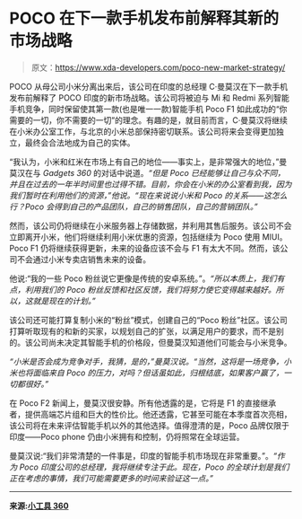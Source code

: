 # POCO 在下一款手机发布前解释其新的市场战略

> 原文：<https://www.xda-developers.com/poco-new-market-strategy/>

POCO 从母公司小米分离出来后，该公司在印度的总经理 C·曼莫汉在下一款手机发布前解释了 POCO 印度的新市场战略。该公司将被迫与 Mi 和 Redmi 系列智能手机竞争，同时保留使其第一款(也是唯一一款)智能手机 Poco F1 如此成功的“你需要的一切，你不需要的一切”的理念。有趣的是，就目前而言，C·曼莫汉将继续在小米办公室工作，与北京的小米总部保持密切联系。该公司将来会变得更加独立，最终会合法地成为自己的实体。

“我认为，小米和红米在市场上有自己的地位——事实上，是非常强大的地位，”曼莫汉在与 *Gadgets 360* 的对话中说道。*“但是 Poco 已经能够让自己与众不同，并且在过去的一年半时间里也过得不错。目前，你会在小米的办公室看到我，因为我们暂时在利用他们的资源，”*他说*。“现在来说说小米和 Poco 的关系——这怎么行？Poco 会得到自己的产品团队，自己的销售团队，自己的营销团队。”*

然而，该公司仍将继续在小米服务器上存储数据，并利用其售后服务。该公司不会立即离开小米，他们将继续利用小米优惠的资源，包括继续为 Poco 使用 MIUI。Poco F1 仍将继续获得更新，未来的设备应该不会与 F1 有太大不同。然而，该公司不会通过小米专卖店销售未来的设备。

他说:“我的一些 Poco 粉丝说它更像是传统的安卓系统。”。*“所以本质上，我们有点，利用我们的 Poco 粉丝反馈和社区反馈，我们将努力使它变得越来越好。所以，这就是现在的计划。”*

该公司还可能打算复制小米的“粉丝”模式，创建自己的“Poco 粉丝”社区。该公司打算听取现有的和新的买家，以规划自己的扩张，以满足用户的要求，而不是别的。该公司尚未决定其智能手机的价格段，但曼莫汉知道他们可能会与小米竞争。

*“小米是否会成为竞争对手，我猜，是的，”*曼莫汉说。*“当然，这将是一场竞争，小米也将面临来自 Poco 的压力，对吗？但话虽如此，归根结底，如果客户赢了，一切都很好。”*

在 Poco F2 新闻上，曼莫汉很安静。所有他透露的是，它将是 F1 的直接继承者，提供高端芯片组和巨大的性价比。他还透露，它甚至可能在本季度首次亮相，该公司将在未来评估智能手机以外的其他选择。值得澄清的是，Poco 品牌仅限于印度——Poco phone 仍由小米拥有和控制，仍将照常在全球运营。

曼莫汉说:“我们非常清楚的一件事是，印度的智能手机市场现在非常重要。”。*“作为 Poco 印度公司的总经理，我将继续专注于此。现在，Poco 的全球计划是我们正在考虑的事情，我们可能需要更多的时间来验证这一点。”*

* * *

**来源:[小工具 360](https://gadgets.ndtv.com/mobiles/features/poco-f2-launch-india-2020-plans-xiaomi-as-competitor-2167833)**